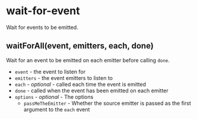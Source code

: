 # wait-for-event

Wait for events to be emitted.

## waitForAll(event, emitters, each, done)

Wait for an event to be emitted on each emitter before calling `done`.

- `event` - the event to listen for
- `emitters` - the event emitters to listen to
- `each` - *optional* - called each time the event is emitted
- `done` - called when the event has been emitted on each emitter
- `options` - *optional* - The options
    - `passMeTheEmitter` - Whether the source emitter is passed as the first argument to the `each` event